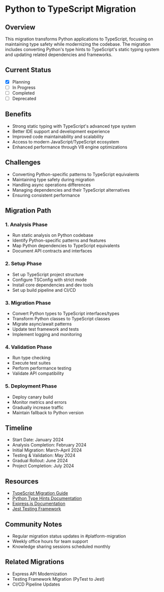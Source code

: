 # Python to TypeScript Migration

## Overview
This migration transforms Python applications to TypeScript, focusing on maintaining type safety while modernizing the codebase. The migration includes converting Python's type hints to TypeScript's static typing system and updating related dependencies and frameworks.

## Current Status
- [x] Planning
- [ ] In Progress
- [ ] Completed
- [ ] Deprecated

## Benefits
- Strong static typing with TypeScript's advanced type system
- Better IDE support and development experience
- Improved code maintainability and scalability
- Access to modern JavaScript/TypeScript ecosystem
- Enhanced performance through V8 engine optimizations

## Challenges
- Converting Python-specific patterns to TypeScript equivalents
- Maintaining type safety during migration
- Handling async operations differences
- Managing dependencies and their TypeScript alternatives
- Ensuring consistent performance

## Migration Path

### 1. Analysis Phase
- Run static analysis on Python codebase
- Identify Python-specific patterns and features
- Map Python dependencies to TypeScript equivalents
- Document API contracts and interfaces

### 2. Setup Phase
- Set up TypeScript project structure
- Configure TSConfig with strict mode
- Install core dependencies and dev tools
- Set up build pipeline and CI/CD

### 3. Migration Phase
- Convert Python types to TypeScript interfaces/types
- Transform Python classes to TypeScript classes
- Migrate async/await patterns
- Update test framework and tests
- Implement logging and monitoring

### 4. Validation Phase
- Run type checking
- Execute test suites
- Perform performance testing
- Validate API compatibility

### 5. Deployment Phase
- Deploy canary build
- Monitor metrics and errors
- Gradually increase traffic
- Maintain fallback to Python version

## Timeline
- Start Date: January 2024
- Analysis Completion: February 2024
- Initial Migration: March-April 2024
- Testing & Validation: May 2024
- Gradual Rollout: June 2024
- Project Completion: July 2024

## Resources
- [TypeScript Migration Guide](https://www.typescriptlang.org/docs/handbook/migrating-from-javascript.html)
- [Python Type Hints Documentation](https://docs.python.org/3/library/typing.html)
- [Express.js Documentation](https://expressjs.com/)
- [Jest Testing Framework](https://jestjs.io/)

## Community Notes
- Regular migration status updates in #platform-migration
- Weekly office hours for team support
- Knowledge sharing sessions scheduled monthly

## Related Migrations
- Express API Modernization
- Testing Framework Migration (PyTest to Jest)
- CI/CD Pipeline Updates